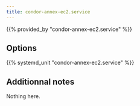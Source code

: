 ```yaml
---
title: condor-annex-ec2.service
---
```


{{% provided_by "condor-annex-ec2.service" %}}

## Options

{{% systemd_unit "condor-annex-ec2.service" %}}

## Additionnal notes

Nothing here.